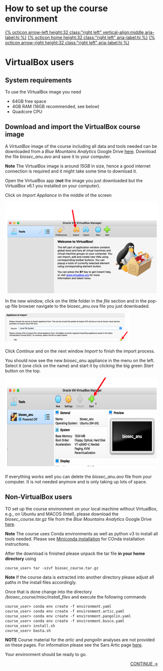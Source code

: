 # How to set up the course environment 

[{% octicon arrow-left height:32 class:"right left" vertical-align:middle aria-label:hi %}](VM.md) [{% octicon home height:32 class:"right left" aria-label:hi %}](index.md) [{% octicon arrow-right height:32 class:"right left" aria-label:hi %}](INTRO_1.md)

# VirtualBox users

## System requirements

To use the VIrtualBox image you need 

 * 64GB free space
 * 4GB RAM (16GB recommended, see below)
 * Quadcore CPU

## Download and import the VirtualBox course image

A *VirtualBox* image of the course including all data and tools needed can be downloaded from a *Blue Mountains Analytics* Google Drive [here](https://drive.google.com/drive/folders/1qvpQ2fwCogx39klaP22JcVYVEwXxf50g?usp=share_link). Download the file *biosec_anu.avo* and save it to your computer.

**Note** The VirtualBox image is around *15GB* in size, hence a good internet connection is required and it might take some time to download it.

Open the VirtualBox app (**not** the image you just downloaded but the VirtualBox v6.1 you installed on your computer).

Click on *Import Appliance* in the middle of the screen

<img src="figures/env_1.png" height="300px">

In the new window, click on the little folder in the *file* section and in the pop-up file browser navigate to the biosec_anu.ova file you just downloaded.

<img src="figures/env_2.png" height="100px">

Click *Continue* and on the next window *Import* to finish the import process.

You should now see the new *biosec_anu* appliance in the menu on the left. Select it (one click on the name) and start it by clicking the big green *Start* button on the top.

<img src="figures/env_3.png" height="300px">

If everything works well you can delete the *biosec_anu.avo* file from your computer. It is not needed anymore and is only taking up lots of space.

## Non-VirtualBox users

TO set up the course environment on your local machine without VirtualBox, e.g., on Ubuntu and MACOS (Intel), please download the *biosec_course.tar.gz* file from the *Blue Mountains Analytics* Google Drive [here](https://drive.google.com/drive/folders/1qvpQ2fwCogx39klaP22JcVYVEwXxf50g?usp=share_link).

**Note** The course uses Conda environments as well as python v3 to install all tools needed. Please see [Miniconda installation](DATA.md#miniconda-installation) for COnda installation instructions.

After the download is finished please unpack the tar file **in your home directory** using

    course_user> tar -xzvf biosec_course.tar.gz

**Note** If the course data is extracted into another directory please adjust all paths in the install files accordingly.

Once that is done change into the directory */biosec_course/misc/install_files* and execute the following commands

    course_user> conda env create -f environment.yaml
    course_user> conda env create -f environment.artic.yaml
    course_user> conda env create -f environment.pangolin.yaml
    course_user> conda env create -f environment.busco.yaml
    course_user> install.sh
    course_user> basta.sh

**NOTE** Course material for the *artic* and *pangolin* analyses are not provided on these pages. For information please see the Sars Artic page [here](https://artic.network/ncov-2019).

Your environment should be ready to go.

<p align="right"><a href="https://bluemountainsanalytics.github.io/bma_ont_biosec_2022/INTRO_1.html">CONTINUE -></a>
</p>
